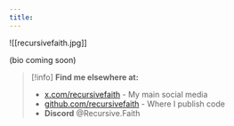 ```yaml
---
title:
---
```

![[recursivefaith.jpg]]

(bio coming soon)

>[!info] **Find me elsewhere at:**
> * [x.com/recursivefaith](https://x.com/recursivefaith) - My main social media
> * [github.com/recursivefaith](https://github.com/recursivefaith) - Where I publish code
> * **Discord** @Recursive.Faith
